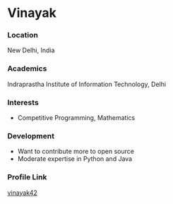 # Vinayak

### Location

New Delhi, India

### Academics

Indraprastha Institute of Information Technology, Delhi

### Interests

- Competitive Programming, Mathematics

### Development

- Want to contribute more to open source
- Moderate expertise in Python and Java

### Profile Link

[vinayak42](https://github.com/vinayak42)